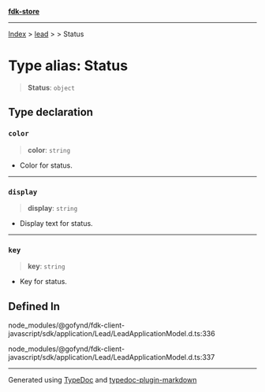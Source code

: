 [**fdk-store**](../../../README.md)
***

[Index](../../../API.md) > [lead](../../README.md) > [<internal>](../README.md) > Status

# Type alias: Status

> **Status**: `object`

## Type declaration

### `color`

> **color**: `string`

- Color for status.

***

### `display`

> **display**: `string`

- Display text for status.

***

### `key`

> **key**: `string`

- Key for status.

## Defined In

node\_modules/@gofynd/fdk-client-javascript/sdk/application/Lead/LeadApplicationModel.d.ts:336

node\_modules/@gofynd/fdk-client-javascript/sdk/application/Lead/LeadApplicationModel.d.ts:337

***
Generated using [TypeDoc](https://typedoc.org/) and [typedoc-plugin-markdown](https://www.npmjs.com/package/typedoc-plugin-markdown)
